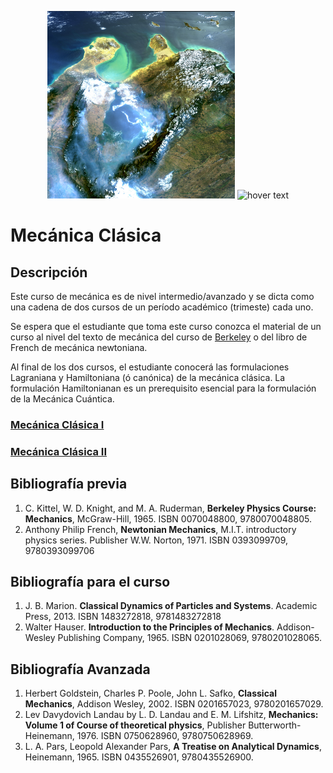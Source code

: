 <p align="center">
  <img src="Pics/Venezuela_-_MERIS_7_March_2003.jpg" width="300" title="hover text">
  <img src="https://upload.wikimedia.org/wikipedia/commons/9/92/Gran_Roque_from_plane.jpg" width="440" title="hover text">
</p>

# Mecánica Clásica

## Descripción

Este curso de mecánica es de nivel intermedio/avanzado y se dicta como una cadena de dos cursos de un 
período académico (trimeste) cada uno.

Se espera que el estudiante que toma este curso conozca el material de un curso al nivel del texto de mecánica del curso de [Berkeley](https://en.wikipedia.org/wiki/Berkeley_Physics_Course) o del libro de French de mecánica newtoniana. 

Al final de los dos cursos, el estudiante conocerá las formulaciones Lagraniana y Hamiltoniana (ó canónica) de la mecánica clásica. 
La formulación Hamiltonianan es un prerequisito esencial para la formulación de la Mecánica Cuántica.


### [Mecánica Clásica I](MC-1/Mec_1.md) 


### [Mecánica Clásica II](MC_2/Mec_2.md)

## Bibliografía previa

1. C. Kittel, W. D. Knight, and M. A. Ruderman, **Berkeley Physics Course: Mechanics**, McGraw-Hill, 1965. ISBN	0070048800, 9780070048805.
2. Anthony Philip French, **Newtonian Mechanics**, M.I.T. introductory physics series. Publisher	W.W. Norton, 1971.
ISBN	0393099709, 9780393099706

## Bibliografía para el curso

1. J. B. Marion. **Classical Dynamics of Particles and Systems**. Academic Press, 2013. ISBN	1483272818, 9781483272818 
2. Walter Hauser. **Introduction to the Principles of Mechanics**. Addison-Wesley Publishing Company, 1965. ISBN	0201028069, 9780201028065.

## Bibliografía Avanzada

1. Herbert Goldstein, Charles P. Poole, John L. Safko, **Classical Mechanics**, Addison Wesley, 2002.
ISBN	0201657023, 9780201657029.
2. Lev Davydovich Landau by L. D. Landau and E. M. Lifshitz, **Mechanics: Volume 1 of Course of theoretical physics**, 
Publisher	Butterworth-Heinemann, 1976. ISBN	0750628960, 9780750628969.
3. L. A. Pars, Leopold Alexander Pars, **A Treatise on Analytical Dynamics**, Heinemann, 1965. ISBN	0435526901, 9780435526900.





